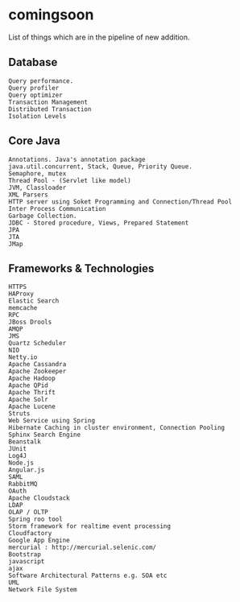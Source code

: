 comingsoon
===========

List of things which are in the pipeline of new addition.

Database
-------------

    Query performance.
    Query profiler
    Query optimizer
    Transaction Management
    Distributed Transaction
    Isolation Levels
    
Core Java
-------------

    Annotations. Java's annotation package
    java.util.concurrent, Stack, Queue, Priority Queue.
    Semaphore, mutex
    Thread Pool - (Servlet like model)
    JVM, Classloader
    XML Parsers
    HTTP server using Soket Programming and Connection/Thread Pool
    Inter Process Communication
    Garbage Collection. 
    JDBC - Stored procedure, Views, Prepared Statement
    JPA
    JTA
    JMap
    
Frameworks & Technologies
---------------------------
    
    HTTPS
    HAProxy
    Elastic Search
    memcache
    RPC
    JBoss Drools
    AMQP
    JMS
    Quartz Scheduler
    NIO
    Netty.io
    Apache Cassandra
    Apache Zookeeper
    Apache Hadoop
    Apache QPid
    Apache Thrift
    Apache Solr
    Apache Lucene
    Struts
    Web Service using Spring 
    Hibernate Caching in cluster environment, Connection Pooling
    Sphinx Search Engine
    Beanstalk
    JUnit
    Log4J
    Node.js
    Angular.js
    SAML
    RabbitMQ
    OAuth
    Apache Cloudstack
    LDAP
    OLAP / OLTP
    Spring roo tool
    Storm framework for realtime event processing
    Cloudfactory
    Google App Engine
    mercurial : http://mercurial.selenic.com/
    Bootstrap
    javascript
    ajax
    Software Architectural Patterns e.g. SOA etc
    UML
    Network File System

